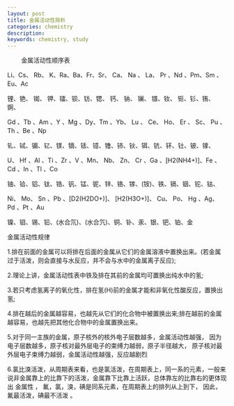 ```yaml
---
layout: post
title: 金属活动性简析
categories: chemistry
description: 
keywords: chemistry, study
---
```

　　
金属活动性顺序表

Li、Cs、 Rb、 K、Ra、Ba、Fr、Sr、 Ca、 Na 、 La、 Pr 、Nd 、Pm、Sm 、Eu、Ac

锂、铯、 铷、 钾、镭、钡、钫、锶、 钙、 钠、 镧、 镨、钕、 钷、钐、铕、 锕、

Gd 、Tb 、Am 、Y 、Mg 、Dy、Tm 、Yb、 Lu 、 Ce、 Ho、 Er 、 Sc、 Pu 、Th 、Be 、Np

钆、铽、镅、钇、镁、镝、铥、镱、镥、铈、钬、铒、钪、钚、钍、铍、镎、

U、 Hf 、Al 、Ti 、Zr 、V 、Mn、 Nb、 Zn、 Cr 、Ga 、[H2(NH4+)]、Fe 、Cd 、In 、Tl 、Co

铀、铪、铝、钛、锆、钒、锰、铌、锌、铬、镓、(铵)、铁、镉、铟、铊、钴、

Ni、 Mo、 Sn 、Pb 、[D2(H2DO+)]、 [H2(H3O+)]、 Cu、 Po、 Hg 、Ag、 Pd 、Pt 、Au

镍、钼、锡、铅、(水合氘)、(水合氕)、铜、钋、汞、银、钯、铂、金

金属活动性规律

1.排在前面的金属可以将排在后面的金属从它们的金属溶液中置换出来。(若金属过于活泼，则会直接与水反应，并不会与水中的金属离子反应);

2.理论上讲，金属活动性表中铁及排在其前的金属均可置换出纯水中的氢;

3.若只考虑氢离子的氧化性，排在氢(H)前的金属才能和非氧化性酸反应，置换出氢;

4.排在越后的金属越容易，也越先从它们的化合物中被置换出来;排在越前的金属越容易，也越先把其他化合物中的金属置换出来。

5.对于同一主族的金属，原子核外的核外电子层数越多，金属活动性越强，
因为电子层数越多，原子核对最外层电子的束缚力越弱，原子半径越大，
原子核对最外层电子束缚力越弱，金属活动性越强，反应越剧烈

6.氯比溴活泼，从周期表来看，也是氯活泼，在周期表上，同一系的元素，一般来说非金属靠上的比靠下的活泼，金属靠下比靠上活跃，总体靠左的比靠右的更体现出 金属性 ， 氟，氯，溴，碘是同系元素，在周期表上的排列从上到下， 因此，氟最活泼，碘最不活泼 。
